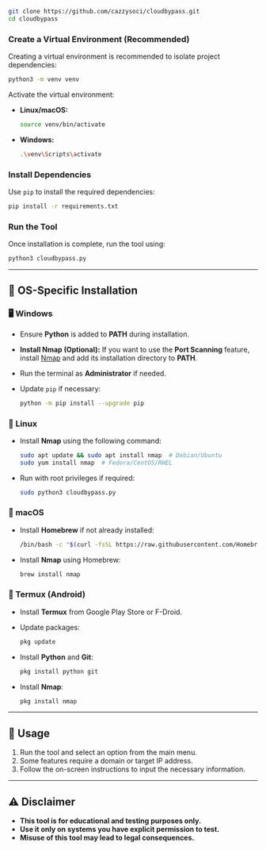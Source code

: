 ```bash
git clone https://github.com/cazzysoci/cloudbypass.git
cd cloudbypass
```

###  Create a Virtual Environment (Recommended)  

Creating a virtual environment is recommended to isolate project dependencies:  

```bash
python3 -m venv venv
```

Activate the virtual environment:  

- **Linux/macOS:**  

  ```bash
  source venv/bin/activate
  ```

- **Windows:**  

  ```bash
  .\venv\Scripts\activate
  ```

###  Install Dependencies  

Use `pip` to install the required dependencies:  

```bash
pip install -r requirements.txt
```
###  Run the Tool  

Once installation is complete, run the tool using:  

```bash
python3 cloudbypass.py
```

---

## 📌 OS-Specific Installation  

### **🖥 Windows**  

- Ensure **Python** is added to **PATH** during installation.  
- **Install Nmap (Optional):** If you want to use the **Port Scanning** feature, install [Nmap](https://nmap.org/download.html) and add its installation directory to **PATH**.  
- Run the terminal as **Administrator** if needed.  
- Update `pip` if necessary:  

  ```bash
  python -m pip install --upgrade pip
  ```

### **🐧 Linux**  

- Install **Nmap** using the following command:  

  ```bash
  sudo apt update && sudo apt install nmap  # Debian/Ubuntu
  sudo yum install nmap  # Fedora/CentOS/RHEL
  ```

- Run with root privileges if required:  

  ```bash
  sudo python3 cloudbypass.py
  ```

### **🍎 macOS**  

- Install **Homebrew** if not already installed:  

  ```bash
  /bin/bash -c "$(curl -fsSL https://raw.githubusercontent.com/Homebrew/install/HEAD/install.sh)"
  ```

- Install **Nmap** using Homebrew:  

  ```bash
  brew install nmap
  ```

### **📱 Termux (Android)**  

- Install **Termux** from Google Play Store or F-Droid.  
- Update packages:  

  ```bash
  pkg update
  ```

- Install **Python** and **Git**:  

  ```bash
  pkg install python git
  ```

- Install **Nmap**:  

  ```bash
  pkg install nmap
  ```

---

## 📖 Usage  

1. Run the tool and select an option from the main menu.  
2. Some features require a domain or target IP address.  
3. Follow the on-screen instructions to input the necessary information.  

---

## ⚠️ Disclaimer  

- **This tool is for educational and testing purposes only.**  
- **Use it only on systems you have explicit permission to test.**  
- **Misuse of this tool may lead to legal consequences.**  

